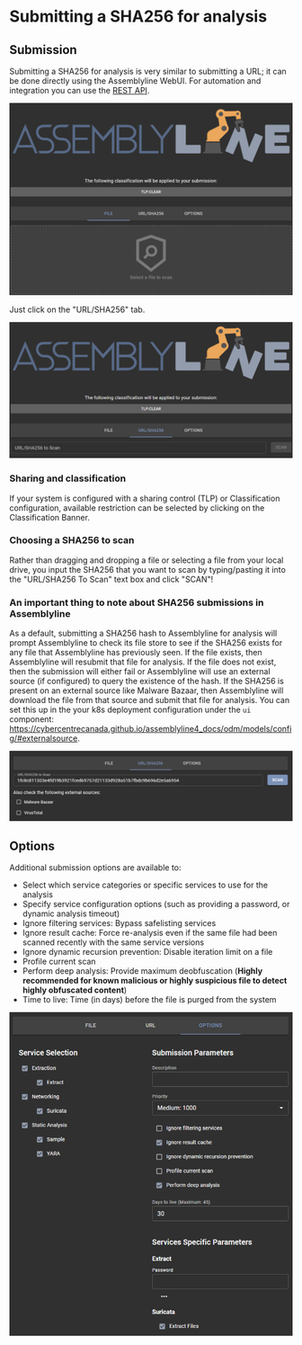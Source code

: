 # Submitting a SHA256 for analysis

## Submission
Submitting a SHA256 for analysis is very similar to submitting a URL; it can be done directly using the Assemblyline WebUI. For automation and integration you can use the [REST API](../../integration/python/#submit-a-file-or-url-or-sha256-for-analysis).

![File submission](./images/submit.png)

Just click on the "URL/SHA256" tab.

![URL/SHA256 submission](./images/submit_url.png)

### Sharing and classification
If your system is configured with a sharing control (TLP) or Classification configuration, available restriction can be selected by clicking on the Classification Banner.

### Choosing a SHA256 to scan
Rather than dragging and dropping a file or selecting a file from your local drive, you input the SHA256 that you want to scan by typing/pasting it into the "URL/SHA256 To Scan" text box and click "SCAN"!

### An important thing to note about SHA256 submissions in Assemblyline
As a default, submitting a SHA256 hash to Assemblyline for analysis will prompt Assemblyline to check its file store to see if the SHA256 exists for any file that Assemblyline has previously seen. If the file exists, then Assemblyline will resubmit that file for analysis. If the file does not exist, then the submission will either fail or Assemblyline will use an external source (if configured) to query the existence of the hash. If the SHA256 is present on an external source like Malware Bazaar, then Assemblyline will download the file from that source and submit that file for analysis. You can set this up in the your k8s deployment configuration under the `ui` component: https://cybercentrecanada.github.io/assemblyline4_docs/odm/models/config/#externalsource.

![Submit hash](./images/submit_hash.png)

## Options
Additional submission options are available to:

- Select which service categories or specific services to use for the analysis
- Specify service configuration options (such as providing a password, or dynamic analysis timeout)
- Ignore filtering services: Bypass safelisting services
- Ignore result cache: Force re-analysis even if the same file had been scanned recently with the same service versions
- Ignore dynamic recursion prevention: Disable iteration limit on a file
- Profile current scan
- Perform deep analysis: Provide maximum deobfuscation (**Highly recommended for known malicious or highly suspicious file to detect highly obfuscated content**)
- Time to live: Time (in days) before the file is purged from the system

![Submit options](./images/submit_options.png)
